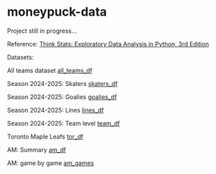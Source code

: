 # moneypuck-data

Project still in progress...

Reference: [Think Stats: Exploratory Data Analysis in Python, 3rd Edition](https://allendowney.github.io/ThinkStats/index.html)

Datasets:

All teams dataset
[all_teams_df](https://moneypuck.com/moneypuck/playerData/careers/gameByGame/all_teams.csv)

Season 2024-2025: Skaters
[skaters_df](https://moneypuck.com/moneypuck/playerData/seasonSummary/2024/regular/skaters.csv)

Season 2024-2025: Goalies
[goalies_df](https://moneypuck.com/moneypuck/playerData/seasonSummary/2024/regular/goalies.csv)

Season 2024-2025: Lines
[lines_df](https://moneypuck.com/moneypuck/playerData/seasonSummary/2024/regular/lines.csv)

Season 2024-2025: Team level
[team_df](https://moneypuck.com/moneypuck/playerData/seasonSummary/2024/regular/teams.csv)

Toronto Maple Leafs
[tor_df](https://moneypuck.com/moneypuck/playerData/careers/gameByGame/regular/teams/TOR.csv)

AM: Summary
[am_df](https://moneypuck.com/moneypuck/playerData/careers/perSeason/regular/skaters/8479318.csv)

AM: game by game
[am_games](https://moneypuck.com/moneypuck/playerData/careers/gameByGame/regular/skaters/8479318.csv)